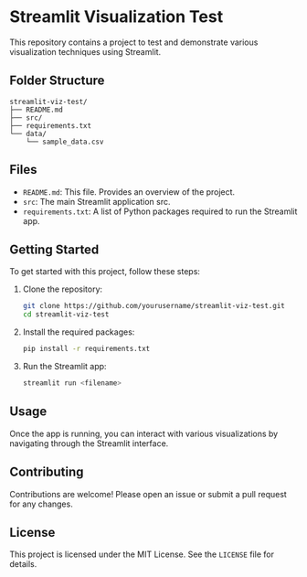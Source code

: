 # Streamlit Visualization Test

This repository contains a project to test and demonstrate various visualization techniques using Streamlit.

## Folder Structure

```
streamlit-viz-test/
├── README.md
├── src/
├── requirements.txt
└── data/
    └── sample_data.csv
```

## Files

- `README.md`: This file. Provides an overview of the project.
- `src`: The main Streamlit application src.
- `requirements.txt`: A list of Python packages required to run the Streamlit app.


## Getting Started

To get started with this project, follow these steps:

1. Clone the repository:
    ```sh
    git clone https://github.com/yourusername/streamlit-viz-test.git
    cd streamlit-viz-test
    ```

2. Install the required packages:
    ```sh
    pip install -r requirements.txt
    ```

3. Run the Streamlit app:
    ```sh
    streamlit run <filename>
    ```

## Usage

Once the app is running, you can interact with various visualizations by navigating through the Streamlit interface.

## Contributing

Contributions are welcome! Please open an issue or submit a pull request for any changes.

## License

This project is licensed under the MIT License. See the `LICENSE` file for details.